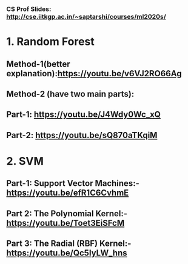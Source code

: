 ### CS Prof Slides: http://cse.iitkgp.ac.in/~saptarshi/courses/ml2020s/

# 1. Random Forest
## Method-1(better explanation):https://youtu.be/v6VJ2RO66Ag

## Method-2 (have two main parts): 
## Part-1: https://youtu.be/J4Wdy0Wc_xQ
## Part-2: https://youtu.be/sQ870aTKqiM


# 2. SVM
## Part-1: Support Vector Machines:- https://youtu.be/efR1C6CvhmE 
## Part 2: The Polynomial Kernel:- https://youtu.be/Toet3EiSFcM 
## Part 3: The Radial (RBF) Kernel:- https://youtu.be/Qc5IyLW_hns 

